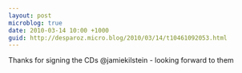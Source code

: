 ```yaml
---
layout: post
microblog: true
date: 2010-03-14 10:00 +1000
guid: http://desparoz.micro.blog/2010/03/14/t10461092053.html
---
```

Thanks for signing the CDs @jamiekilstein - looking forward to them
